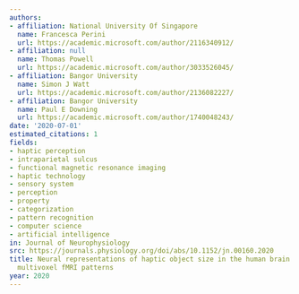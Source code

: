 ```yaml
---
authors:
- affiliation: National University Of Singapore
  name: Francesca Perini
  url: https://academic.microsoft.com/author/2116340912/
- affiliation: null
  name: Thomas Powell
  url: https://academic.microsoft.com/author/3033526045/
- affiliation: Bangor University
  name: Simon J Watt
  url: https://academic.microsoft.com/author/2136082227/
- affiliation: Bangor University
  name: Paul E Downing
  url: https://academic.microsoft.com/author/1740048243/
date: '2020-07-01'
estimated_citations: 1
fields:
- haptic perception
- intraparietal sulcus
- functional magnetic resonance imaging
- haptic technology
- sensory system
- perception
- property
- categorization
- pattern recognition
- computer science
- artificial intelligence
in: Journal of Neurophysiology
src: https://journals.physiology.org/doi/abs/10.1152/jn.00160.2020
title: Neural representations of haptic object size in the human brain revealed by
  multivoxel fMRI patterns
year: 2020
---
```

